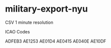 # military-export-nyu

CSV 1 minute resolution

ICAO Codes

ADFEB3
AE1253
AE01D4
AE0415
AE040E
AE10DF
